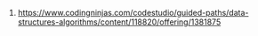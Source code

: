 1. https://www.codingninjas.com/codestudio/guided-paths/data-structures-algorithms/content/118820/offering/1381875
